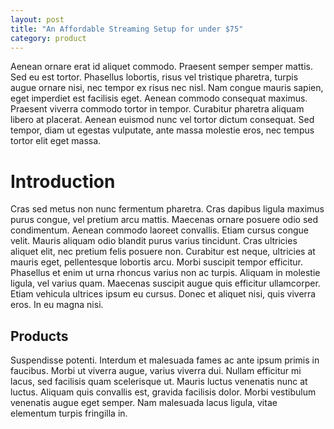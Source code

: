 ```yaml
---
layout: post
title: "An Affordable Streaming Setup for under $75"
category: product
---
```


Aenean ornare erat id aliquet commodo. Praesent semper semper mattis. Sed eu est tortor. Phasellus lobortis, risus vel tristique pharetra, turpis augue ornare nisi, nec tempor ex risus nec nisl. Nam congue mauris sapien, eget imperdiet est facilisis eget. Aenean commodo consequat maximus. Praesent viverra commodo tortor in tempor. Curabitur pharetra aliquam libero at placerat. Aenean euismod nunc vel tortor dictum consequat. Sed tempor, diam ut egestas vulputate, ante massa molestie eros, nec tempus tortor elit eget massa.

# Introduction

Cras sed metus non nunc fermentum pharetra. Cras dapibus ligula maximus purus congue, vel pretium arcu mattis. Maecenas ornare posuere odio sed condimentum. Aenean commodo laoreet convallis. Etiam cursus congue velit. Mauris aliquam odio blandit purus varius tincidunt. Cras ultricies aliquet elit, nec pretium felis posuere non. Curabitur est neque, ultricies at mauris eget, pellentesque lobortis arcu. Morbi suscipit tempor efficitur. Phasellus et enim ut urna rhoncus varius non ac turpis. Aliquam in molestie ligula, vel varius quam. Maecenas suscipit augue quis efficitur ullamcorper. Etiam vehicula ultrices ipsum eu cursus. Donec et aliquet nisi, quis viverra eros. In eu magna nisi.

## Products

Suspendisse potenti. Interdum et malesuada fames ac ante ipsum primis in faucibus. Morbi ut viverra augue, varius viverra dui. Nullam efficitur mi lacus, sed facilisis quam scelerisque ut. Mauris luctus venenatis nunc at luctus. Aliquam quis convallis est, gravida facilisis dolor. Morbi vestibulum venenatis augue eget semper. Nam malesuada lacus ligula, vitae elementum turpis fringilla in.